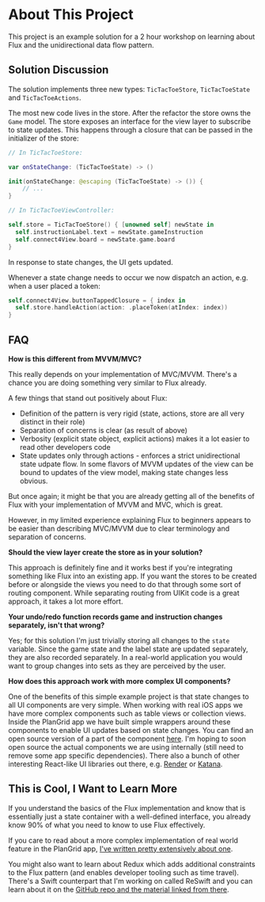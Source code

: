 # About This Project

This project is an example solution for a 2 hour workshop on learning about Flux and the unidirectional data flow pattern.

## Solution Discussion

The solution implements three new types: `TicTacToeStore`, `TicTacToeState` and `TicTacToeActions`.

The most new code lives in the store. After the refactor the store owns the `Game` model. The store exposes an interface for the view layer to subscribe to state updates. This happens through a closure that can be passed in the initializer of the store: 

```swift
// In TicTacToeStore:

var onStateChange: (TicTacToeState) -> ()

init(onStateChange: @escaping (TicTacToeState) -> ()) {
	// ...
}

// In TicTacToeViewController:

self.store = TicTacToeStore() { [unowned self] newState in
  self.instructionLabel.text = newState.gameInstruction
  self.connect4View.board = newState.game.board
}
```

In response to state changes, the UI gets updated. 

Whenever a state change needs to occur we now dispatch an action, e.g. when a user placed a token:

```swift
self.connect4View.buttonTappedClosure = { index in
  self.store.handleAction(action: .placeToken(atIndex: index))
}
```

## FAQ

**How is this different from MVVM/MVC?**

This really depends on your implementation of MVC/MVVM. There's a chance you are doing something very similar to Flux already. 

A few things that stand out positively about Flux:

- Definition of the pattern is very rigid (state, actions, store are all very distinct in their role)
- Separation of concerns is clear (as result of above)
- Verbosity (explicit state object, explicit actions) makes it a lot easier to read other developers code
- State updates only through actions - enforces a strict unidirectional state udpate flow. In some flavors of MVVM updates of the view can be bound to updates of the view model, making state changes less obvious.

But once again; it might be that you are already getting all of the benefits of Flux with your implementation of MVVM and MVC, which is great. 

However, in my limited experience explaining Flux to beginners appears to be easier than describing MVC/MVVM due to clear terminology and separation of concerns.

**Should the view layer create the store as in your solution?**

This approach is definitely fine and it works best if you're integrating something like Flux into an existing app. If you want the stores to be created before or alongside the views you need to do that through some sort of routing component. While separating routing from UIKit code is a great approach, it takes a lot more effort.

**Your undo/redo function records game and instruction changes separately, isn't that wrong?**

Yes; for this solution I'm just trivially storing all changes to the `state` variable. Since the game state and the label state are updated separately, they are also recorded separately. In a real-world application you would want to group changes into sets as they are perceived by the user.

**How does this approach work with more complex UI components?**

One of the benefits of this simple example project is that state changes to all UI components are very simple. When working with real iOS apps we have more complex components such as table views or collection views. Inside the PlanGrid app we have built simple wrappers around these components to enable UI updates based on state changes. You can find an open source version of a part of the component [here](https://github.com/Ben-G/Autotable). I'm hoping to soon open source the actual components we are using internally (still need to remove some app specific dependencies). There also a bunch of other interesting React-like UI libraries out there, e.g. [Render](https://github.com/alexdrone/Render) or [Katana](https://github.com/BendingSpoons/katana-swift).

## This is Cool, I Want to Learn More

If you understand the basics of the Flux implementation and know that is essentially just a state container with a well-defined interface, you already know 90% of what you need to know to use Flux effectively.

If you care to read about a more complex implementation of real world feature in the PlanGrid app, [I've written pretty extensively about one](http://blog.benjamin-encz.de/post/real-world-flux-ios/).

You might also want to learn about Redux which adds additional constraints to the Flux pattern (and enables developer tooling such as time travel). There's a Swift counterpart that I'm working on called ReSwift and you can learn about it on the [GitHub repo and the material linked from there](https://github.com/reswift/reswift).

